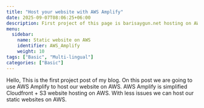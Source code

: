 ```yaml
---
title: "Host your website with AWS Amplify"
date: 2025-09-07T08:06:25+06:00
description: First project of this page is barisaygun.net hosting on AWS
menu:
  sidebar:
    name: Static website on AWS
    identifier: AWS_Amplify
    weight: 10
tags: ["Basic", "Multi-lingual"]
categories: ["Basic"]
---
```


Hello, This is the first project post of my blog. On this post we are going to use AWS Amplify to host our website on AWS. AWS Amplify is simplified Cloudfront + S3 website hosting on AWS. With less issues we can host our static websites on AWS. 


